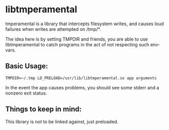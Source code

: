 libtmperamental
===============

tmperamental is a library that intercepts filesystem writes, and causes loud
failures when writes are attempted on /tmp/\*.

The idea here is by setting TMPDIR and friends, you are able to use
libtmperamental to catch programs in the act of not respecting such
env-vars.

Basic Usage:
------------

    TMPDIR=~/.tmp LD_PRELOAD=/usr/lib/libtmperamental.so app arguments

In the event the app causes problems, you should see some stderr and a
nonzero exit status.

Things to keep in mind:
-----------------------

This library is *not* to be linked against, just preloaded.
